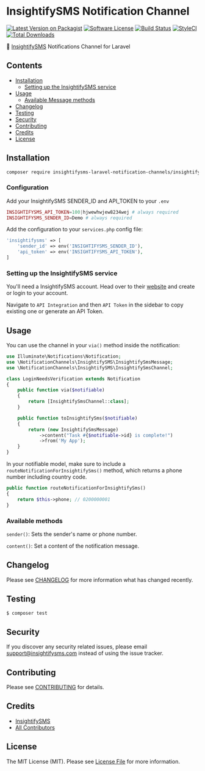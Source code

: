 # InsightifySMS Notification Channel

[![Latest Version on Packagist](https://img.shields.io/packagist/v/laravel-notification-channels/insightifysms.svg?style=flat-square)](https://packagist.org/packages/laravel-notification-channels/insightifysms)
[![Software License](https://img.shields.io/badge/license-MIT-brightgreen.svg?style=flat-square)](LICENSE.md)
[![Build Status](https://img.shields.io/travis/laravel-notification-channels/insightifysms/master.svg?style=flat-square)](https://travis-ci.org/laravel-notification-channels/insightifysms)
[![StyleCI](https://styleci.io/repos/339892204/shield)](https://styleci.io/repos/339892204)
[![Total Downloads](https://img.shields.io/packagist/dt/laravel-notification-channels/insightifysms.svg?style=flat-square)](https://packagist.org/packages/laravel-notification-channels/insightifysms)

📲  [InsightifySMS](https://app.insightifysms.com) Notifications Channel for Laravel

## Contents

- [Installation](#installation)
	- [Setting up the InsightifySMS service](#setting-up-the-InsightifySMS-service)
- [Usage](#usage)
	- [Available Message methods](#available-message-methods)
- [Changelog](#changelog)
- [Testing](#testing)
- [Security](#security)
- [Contributing](#contributing)
- [Credits](#credits)
- [License](#license)


## Installation

```bash
composer require insightifysms-laravel-notification-channels/insightifysms
```

### Configuration

Add your InsightifySMS SENDER_ID and API_TOKEN to your `.env`

```php
INSIGHTIFYSMS_API_TOKEN=100|hjwewhwjew8234wej # always required
INSIGHTIFYSMS_SENDER_ID=Demo # always required
```

Add the configuration to your `services.php` config file:

```php
'insightifysms' => [
    'sender_id' => env('INSIGHTIFYSMS_SENDER_ID'),
    'api_token' => env('INSIGHTIFYSMS_API_TOKEN'),
]
```

### Setting up the InsightifySMS service

You'll need a InsightifySMS account. Head over to their [website](https://www.app.insightifysms.com/) and create or login to your account.

Navigate to `API Integration` and then `API Token` in the sidebar to copy existing one or generate an API Token.

## Usage

You can use the channel in your `via()` method inside the notification:

```php
use Illuminate\Notifications\Notification;
use \NotificationChannels\InsightifySMS\InsightifySmsMessage;
use \NotificationChannels\InsightifySMS\InsightifySmsChannel;

class LoginNeedsVerification extends Notification
{
    public function via($notifiable)
    {
        return [InsightifySmsChannel::class];
    }

    public function toInsightifySms($notifiable)
    {
        return (new InsightifySmsMessage)
            ->content("Task #{$notifiable->id} is complete!")
            ->from('My App');
    }
}
```

In your notifiable model, make sure to include a `routeNotificationForInsightifySms()` method, which returns a phone number including country code.

```php
public function routeNotificationForInsightifySms()
{
    return $this->phone; // 0200000001
}
```

### Available methods

`sender()`: Sets the sender's name or phone number.

`content()`: Set a content of the notification message.

## Changelog

Please see [CHANGELOG](CHANGELOG.md) for more information what has changed recently.

## Testing

``` bash
$ composer test
```

## Security

If you discover any security related issues, please email support@insightifysms.com instead of using the issue tracker.

## Contributing

Please see [CONTRIBUTING](CONTRIBUTING.md) for details.

## Credits

- [InsightifySMS](https://github.com/majesty2017)
- [All Contributors](../../contributors)

## License

The MIT License (MIT). Please see [License File](LICENSE.md) for more information.
